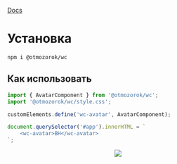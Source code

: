 [Docs](https://otmozorok.github.io/ui/)

# Установка

```shell
npm i @otmozorok/wc
```

## Как использовать

```js
import { AvatarComponent } from '@otmozorok/wc';
import '@otmozorok/wc/style.css';

customElements.define('wc-avatar', AvatarComponent);

document.querySelector('#app').innerHTML = `
    <wc-avatar>BH</wc-avatar>
`;
```
<p align="center" ><img src="https://media4.giphy.com/media/v1.Y2lkPTc5MGI3NjExeWVnYW1manl4dDdld3RyN3F4NGpjMXhzOG84aWY5OXNkZTZvMjNuYSZlcD12MV9pbnRlcm5hbF9naWZfYnlfaWQmY3Q9dHM/ZDTbix65Me1YDNLDF3/giphy.gif" /></p>
